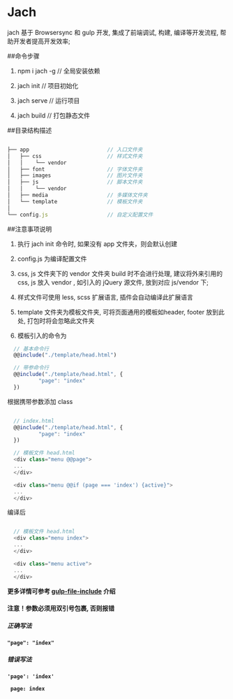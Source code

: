 Jach
===========================
jach 基于 Browsersync 和 gulp 开发, 集成了前端调试, 构建, 编译等开发流程, 帮助开发者提高开发效率;


##命令步骤
1. npm i jach -g    // 全局安装依赖

2. jach init    // 项目初始化

3. jach serve   // 运行项目

4. jach build   // 打包静态文件


##目录结构描述

```javascript

├── app                         // 入口文件夹
│   ├── css                     // 样式文件夹
│   │    └── vendor
│   ├── font                    // 字体文件夹
│   ├── images                  // 图片文件夹
│   ├── js                      // 脚本文件夹
│   │    └── vendor
│   ├── media                   // 多媒体文件夹
│   └── template                // 模板文件夹
│
└── config.js                   // 自定义配置文件

```

##注意事项说明

1. 执行 jach init 命令时, 如果没有 app 文件夹，则会默认创建

2. config.js 为编译配置文件

3. css, js 文件夹下的 vendor 文件夹 build 时不会进行处理, 建议将外来引用的 css, js 放入 vendor , 如引入的 jQuery 源文件, 放到对应 js/vendor 下;

4. 样式文件可使用 less, scss 扩展语言, 插件会自动编译此扩展语言

5. template 文件夹为模板文件夹, 可将页面通用的模板如header, footer 放到此处, 打包时将会忽略此文件夹

6. 模板引入的命令为
  ```javascript
    // 基本命令行
    @@include("./template/head.html")

    // 带参命令行
    @@include("./template/head.html", {
			"page": "index"
    })
  ```

  根据携带参数添加 class
  ```javascript

    // index.html
    @@include("./template/head.html", {
			"page": "index"
    })

    // 模板文件 head.html
    <div class="menu @@page">
    ...
    </div>

    <div class="menu @@if (page === 'index') {active}">
    ...
    </div>
  ```
  编译后
  ```javascript

    // 模板文件 head.html
    <div class="menu index">
    ...
    </div>

    <div class="menu active">
    ...
    </div>
  ```

  **更多详情可参考 [gulp-file-include](https://www.npmjs.com/package/gulp-include-file) 介绍**

  #### 注意！参数必须用双引号包裹, 否则报错

  ##### 正确写法
  **`"page": "index"`**
  
  ##### 错误写法
  **`'page': 'index'`**

  **` page: index`**
